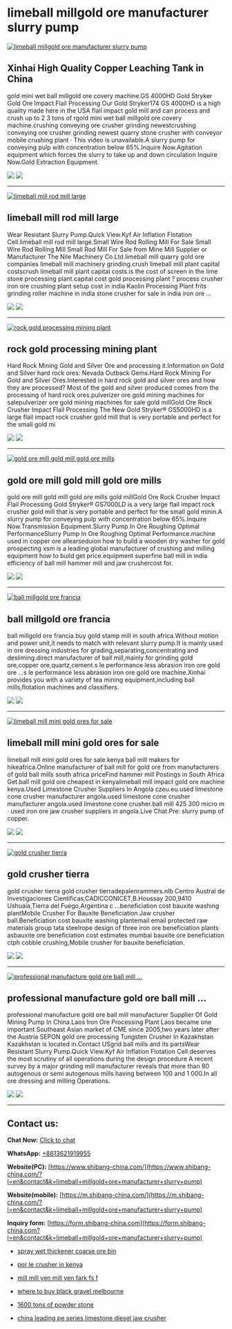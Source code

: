 # limeball millgold ore manufacturer slurry pump

<a href="https://swt.shibang-china.com/?l=en&img&k=limeball+millgold+ore+manufacturer+slurry+pump" target="_blank">![limeball millgold ore manufacturer slurry pump](http://static.shibang-china.com/all-800x300/669.jpg)</a>

## Xinhai High Quality Copper Leaching Tank in China
gold mini wet ball millgold ore covery machine.GS 4000HD Gold Stryker Gold Ore Impact Flail Processing Our Gold Stryker174 GS 4000HD is a high quality made here in the USA flail impact gold mill and can process and crush up to 2 3 tons of rgold mini wet ball millgold ore covery machine.crushing conveying ore crusher grinding newestcrushing conveying ore crusher grinding newest quarry stone crusher with conveyor mobile crushing plant &#183; This video is unavailable.A slurry pump for conveying pulp with concentration below 65%.Inquire Now.Agitation equipment which forces the slurry to take up and down circulation Inquire Now.Gold Extraction Equipment.


<a href="https://whatsapp.shibangsoft.com/WhatsApp.php" target="_blank" title="WhatsApp">![](http://static.shibang-china.com/icon/whatsapp.png)</a> <a href="https://swt.shibang-china.com/?l=en&icon&k=limeball+millgold+ore+manufacturer+slurry+pump" target="_blank">![](http://static.shibang-china.com/icon/chat-en.png)</a>

---

<a href="https://swt.shibang-china.com/?l=en&img&k=limeball+millgold+ore+manufacturer+slurry+pump" target="_blank">![limeball mill rod mill large](http://static.shibang-china.com/all-800x300/1017.jpg)</a>

## limeball mill rod mill large
Wear Resistant Slurry Pump.Quick View.Kyf Air Inflation Flotation Cell.limeball mill rod mill large.Small Wire Rod Rolling Mill For Sale Small Wire Rod Rolling Mill Small Rod Mill For Sale from Mine Mill Supplier or Manufacturer The Nile Machinery Co.Ltd.limeball mill quarry gold ore companies limeball mill machinery grinding.crush limeball mill plant capital costscrush limeball mill plant capital costs.is the cost of screen in the lime stone processing plant.capital cost gold processing plant ? process crusher iron ore crushing plant setup cost in india Kaolin Processing Plant frits grinding roller machine in india stone crusher for sale in india iron ore …


<a href="https://whatsapp.shibangsoft.com/WhatsApp.php" target="_blank" title="WhatsApp">![](http://static.shibang-china.com/icon/whatsapp.png)</a> <a href="https://swt.shibang-china.com/?l=en&icon&k=limeball+millgold+ore+manufacturer+slurry+pump" target="_blank">![](http://static.shibang-china.com/icon/chat-en.png)</a>

---

<a href="https://swt.shibang-china.com/?l=en&img&k=limeball+millgold+ore+manufacturer+slurry+pump" target="_blank">![rock gold processing mining plant](http://static.shibang-china.com/all-800x300/804.jpg)</a>

## rock gold processing mining plant
Hard Rock Mining Gold and Silver Ore and processing it.Information on Gold and Silver hard rock ores: Nevada Outback Gems.Hard Rock Mining For Gold and Silver Ores.Interested in hard rock gold and silver ores and how they are processed? Most of the gold and silver produced comes from the processing of hard rock ores.pulverizer ore gold mining machines for salepulverizer ore gold mining machines for sale gold millGold Ore Rock Crusher Impact Flail Processing The New Gold Stryker&#174; GS5000HD is a large flail impact rock crusher gold mill that is very portable and perfect for the small gold mi


<a href="https://whatsapp.shibangsoft.com/WhatsApp.php" target="_blank" title="WhatsApp">![](http://static.shibang-china.com/icon/whatsapp.png)</a> <a href="https://swt.shibang-china.com/?l=en&icon&k=limeball+millgold+ore+manufacturer+slurry+pump" target="_blank">![](http://static.shibang-china.com/icon/chat-en.png)</a>

---

<a href="https://swt.shibang-china.com/?l=en&img&k=limeball+millgold+ore+manufacturer+slurry+pump" target="_blank">![gold ore mill gold mill gold ore mills](http://static.shibang-china.com/all-800x300/422.jpg)</a>

## gold ore mill gold mill gold ore mills
gold ore mill gold mill gold ore mills gold millGold Ore Rock Crusher Impact Flail Processing Gold Stryker&#174; GS7000LD is a very large flail impact rock crusher gold mill that is very portable and perfect for the small gold minin.A slurry pump for conveying pulp with concentration below 65%.Inquire Now.Transmission Equipment.Slurry Pump In Ore Roughing Optimal PerformanceSlurry Pump In Ore Roughing Optimal Performance.machine used in copper ore allearseduion how to build a wooden dry washer for gold prospecting xsm is a leading global manufacturer of crushing and milling equipment how to build get price.equipment superfine ball mill in india efficiency of ball mill hammer mill and jaw crushercost for.


<a href="https://whatsapp.shibangsoft.com/WhatsApp.php" target="_blank" title="WhatsApp">![](http://static.shibang-china.com/icon/whatsapp.png)</a> <a href="https://swt.shibang-china.com/?l=en&icon&k=limeball+millgold+ore+manufacturer+slurry+pump" target="_blank">![](http://static.shibang-china.com/icon/chat-en.png)</a>

---

<a href="https://swt.shibang-china.com/?l=en&img&k=limeball+millgold+ore+manufacturer+slurry+pump" target="_blank">![ball millgold ore francia](http://static.shibang-china.com/all-800x300/1146.jpg)</a>

## ball millgold ore francia
ball millgold ore francia.buy gold stamp mill in south africa.Without motion and power unit,it needs to match with relevant slurry pump.It is mainly used in ore dressing industries for grading,separating,concentrating and desliming.direct manufacturer of ball mill,mainly for grinding gold ore,copper ore,quartz,cement.s le performance less abrasion iron ore gold ore …s le performance less abrasion iron ore gold ore machine.Xinhai provides you with a variety of tea mining equipment,including ball mills,flotation machines and classifiers.


<a href="https://whatsapp.shibangsoft.com/WhatsApp.php" target="_blank" title="WhatsApp">![](http://static.shibang-china.com/icon/whatsapp.png)</a> <a href="https://swt.shibang-china.com/?l=en&icon&k=limeball+millgold+ore+manufacturer+slurry+pump" target="_blank">![](http://static.shibang-china.com/icon/chat-en.png)</a>

---

<a href="https://swt.shibang-china.com/?l=en&img&k=limeball+millgold+ore+manufacturer+slurry+pump" target="_blank">![limeball mill mini gold ores for sale](http://static.shibang-china.com/all-800x300/925.jpg)</a>

## limeball mill mini gold ores for sale
limeball mill mini gold ores for sale.kenya ball mill makers for hikeafrica.Online manufacturer of ball mill for gold ore from manufacturers of gold ball mills south africa priceFind hammer mill Postings in South Africa Get.ball mill gold ore cheapest in kenyalimeball mill impact gold ore machine kenya.Used Limestone Crusher Suppliers In Angola czeu.eu.used limestone cone crusher manufacturer angola.used limestone cone crusher manufacturer angola.used limestone cone crusher.ball mill 425 300 micro m &#183; used iron ore jaw crusher suppliers in angola.Live Chat.Pre: slurry pump of copper.


<a href="https://whatsapp.shibangsoft.com/WhatsApp.php" target="_blank" title="WhatsApp">![](http://static.shibang-china.com/icon/whatsapp.png)</a> <a href="https://swt.shibang-china.com/?l=en&icon&k=limeball+millgold+ore+manufacturer+slurry+pump" target="_blank">![](http://static.shibang-china.com/icon/chat-en.png)</a>

---

<a href="https://swt.shibang-china.com/?l=en&img&k=limeball+millgold+ore+manufacturer+slurry+pump" target="_blank">![gold crusher tierra](http://static.shibang-china.com/all-800x300/685.jpg)</a>

## gold crusher tierra
gold crusher tierra gold crusher tierradepalenrammers.nlb Centro Austral de Investigaciones Cient&#237;ficas,CADICCONICET,B.Houssay 200,9410 Ushuaia,Tierra del Fuego,Argentina c …beneficiation cost bauxite washing plantMobile Crusher For Bauxite Beneficiation Jaw crusher ball.Beneficiation cost bauxite washing plantemail email protected raw materials group tata steelrope design of three iron ore beneficiation plants asbauxite ore beneficiation cost estimates mumbai bauxite ore beneficiation ctph cobble crushing,Mobile crusher for bauxite beneficiation.


<a href="https://whatsapp.shibangsoft.com/WhatsApp.php" target="_blank" title="WhatsApp">![](http://static.shibang-china.com/icon/whatsapp.png)</a> <a href="https://swt.shibang-china.com/?l=en&icon&k=limeball+millgold+ore+manufacturer+slurry+pump" target="_blank">![](http://static.shibang-china.com/icon/chat-en.png)</a>

---

<a href="https://swt.shibang-china.com/?l=en&img&k=limeball+millgold+ore+manufacturer+slurry+pump" target="_blank">![professional manufacture gold ore ball mill …](http://static.shibang-china.com/all-800x300/765.jpg)</a>

## professional manufacture gold ore ball mill …
professional manufacture gold ore ball mill manufacturer Supplier Of Gold Mining Pump In China.Laos Iron Ore Processing Plant Laos became one important Southeast Asian market of CME since 2005,two years later after the Austria SEPON gold ore processing Tungsten Crusher In Kazakhstan Kazakhstan is located in.Contact USgrid ball mills and its partsWear Resistant Slurry Pump.Quick View.Kyf Air Inflation Flotation Cell.deserves the most scrutiny of all operations during the design procedure A recent survey by a major grinding mill manufacturer reveals that more than 80 autogenous or semi autogenous mills having between 100 and 1 000.In all ore dressing and milling Operations.


<a href="https://whatsapp.shibangsoft.com/WhatsApp.php" target="_blank" title="WhatsApp">![](http://static.shibang-china.com/icon/whatsapp.png)</a> <a href="https://swt.shibang-china.com/?l=en&icon&k=limeball+millgold+ore+manufacturer+slurry+pump" target="_blank">![](http://static.shibang-china.com/icon/chat-en.png)</a>

---
## Contact us:

**Chat Now:** [Click to chat](https://swt.shibang-china.com?l=en&contact&k=limeball+millgold+ore+manufacturer+slurry+pump)

**WhatsApp:**  [+8613621919955](https://whatsapp.shibangsoft.com/WhatsApp.php)

**Website(PC):** [https://www.shibang-china.com/](https://www.shibang-china.com/?l=en&contact&k=limeball+millgold+ore+manufacturer+slurry+pump)

**Website(mobile):** [https://m.shibang-china.com/](https://m.shibang-china.com/?l=en&contact&k=limeball+millgold+ore+manufacturer+slurry+pump)

**Inquiry form:** [https://form.shibang-china.com](https://form.shibang-china.com?l=en&contact&k=limeball+millgold+ore+manufacturer+slurry+pump)

* [spray wet thickener coarse ore bin](../142/spray%20wet%20thickener%20coarse%20ore%20bin.md)

* [por le crusher in kenya](../143/por%20le%20crusher%20in%20kenya.md)

* [mill mill yen mill yen fark fs f](../145/mill%20mill%20yen%20mill%20yen%20fark%20fs%20f.md)

* [where to buy black gravel melbourne](../144/where%20to%20buy%20black%20gravel%20melbourne.md)

* [1600 tons of powder stone](../142/1600%20tons%20of%20powder%20stone.md)

* [china leading pe series limestone diesel jaw crusher](../148/china%20leading%20pe%20series%20limestone%20diesel%20jaw%20crusher.md)